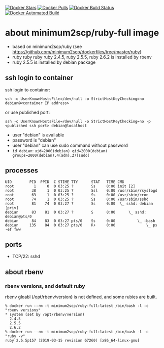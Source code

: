 [![Docker Stars](https://img.shields.io/docker/stars/minimum2scp/ruby-full.svg)]()
[![Docker Pulls](https://img.shields.io/docker/pulls/minimum2scp/ruby-full.svg)]()
[![Docker Build Status](https://img.shields.io/docker/build/minimum2scp/ruby-full.svg)]()
[![Docker Automated Build](https://img.shields.io/docker/automated/minimum2scp/ruby-full.svg)]()

# about minimum2scp/ruby-full image

 * based on minimum2scp/ruby (see https://github.com/minimum2scp/dockerfiles/tree/master/ruby)
 * ruby ruby ruby ruby 2.4.5, ruby 2.5.5, ruby 2.6.2 is installed by rbenv
 * ruby 2.5.5 is installed by debian package

## ssh login to container

ssh login to container:

```
ssh -o UserKnownHostsFile=/dev/null -o StrictHostKeyChecking=no debian@<container IP address>
```

or use published port:

```
ssh -o UserKnownHostsFile=/dev/null -o StrictHostKeyChecking=no -p <published ssh port> debian@localhost
```

 * user "debian" is available
 * password is "debian"
 * user "debian" can use sudo command without password
 * `id debian`: `uid=2000(debian) gid=2000(debian) groups=2000(debian),4(adm),27(sudo)`

## processes

```
UID        PID  PPID  C STIME TTY      STAT   TIME CMD
root         1     0  0 03:25 ?        Ss     0:00 init [2]  
root        38     1  0 03:25 ?        Ssl    0:00 /usr/sbin/rsyslogd
root        63     1  0 03:25 ?        Ss     0:00 /usr/sbin/cron
root        74     1  0 03:25 ?        Ss     0:00 /usr/sbin/sshd
root        81    74  0 03:27 ?        Ss     0:00  \_ sshd: debian [priv]
debian      83    81  0 03:27 ?        S      0:00      \_ sshd: debian@pts/0
debian      84    83  0 03:27 pts/0    Ss     0:00          \_ -bash
debian     135    84  0 03:27 pts/0    R+     0:00              \_ ps -ef fww
```

## ports

 * TCP/22: sshd

## about rbenv

### rbenv versions, and default ruby

rbenv gloabl (/opt/rbenv/version) is not defined, and some rubies are built.

```
% docker run --rm -t minimum2scp/ruby-full:latest /bin/bash -l -c "rbenv versions"
* system (set by /opt/rbenv/version)
  2.4.5
  2.5.5
  2.6.2
% docker run --rm -t minimum2scp/ruby-full:latest /bin/bash -l -c "ruby -v"
ruby 2.5.5p157 (2019-03-15 revision 67260) [x86_64-linux-gnu]
```


